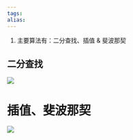 ```yaml
---
tags: 
alias:
---
```

1.  主要算法有：二分查找、插值 & 斐波那契

## 二分查找
![](https://img-blog.csdnimg.cn/img_convert/f15fd0f5ad7913fc3afc97c58fc937fe.png)

# 插值、斐波那契
![](https://img-blog.csdnimg.cn/img_convert/648628cedc120e4d0fa1f291af7e4914.png)
